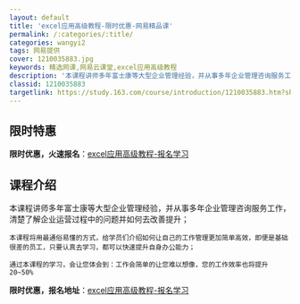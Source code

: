 ```yaml
---
layout: default
title: 'excel应用高级教程-限时优惠-网易精品课'
permalink: /:categories/:title/
categories: wangyi2
tags: 网易提供
cover: 1210035883.jpg
keywords: 精选网课,网易云课堂,excel应用高级教程
description: '本课程讲师多年富士康等大型企业管理经验，并从事多年企业管理咨询服务工作，清楚了解企业运营过程中的问题并如何去改善提升；本'
classid: 1210035883
targetlink: https://study.163.com/course/introduction/1210035883.htm?share=1&shareId=1025206652&utm_campaign=share&utm_medium=iphoneShare&utm_source=&utm_u=1025206652
---
```


## 限时特惠

**限时优惠，火速报名**：[excel应用高级教程-报名学习](https://study.163.com/course/introduction/1210035883.htm?share=1&shareId=1025206652&utm_campaign=share&utm_medium=iphoneShare&utm_source=&utm_u=1025206652)

## 课程介绍

本课程讲师多年富士康等大型企业管理经验，并从事多年企业管理咨询服务工作，清楚了解企业运营过程中的问题并如何去改善提升；

    本课程将用最通俗易懂的方式，给学员们介绍如何让自己的工作管理更加简单高效，即便是基础很差的员工，只要认真去学习，都可以快速提升自身办公能力；

    通过本课程的学习，会让您体会到：工作会简单的让您难以想像，您的工作效率也将提升20~50%

**限时优惠，报名地址**：[excel应用高级教程-报名学习](https://study.163.com/course/introduction/1210035883.htm?share=1&shareId=1025206652&utm_campaign=share&utm_medium=iphoneShare&utm_source=&utm_u=1025206652)

